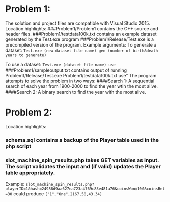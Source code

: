 # Problem 1:
The solution and project files are compatible with Visual Studio 2015.
Location highlights:
###Problem1/Problem1 contains the C++ source and header files.
###Problem1/testdata100k.txt contains an example dataset generated by the Test.exe program
###Problem1/Release/Test.exe is a precompiled version of the program. Example arguments:
To generate a dataset: 
`Test.exe (new dataset file name) gen (number of birth&death years to generate)`

To use a dataset: 
`Test.exe (dataset file name) use`
###Problem1/sampleoutput.txt contains output of running Problem1/Release/Test.exe Problem1/testdata100k.txt use"
The program attempts to solve the problem in two ways:
####Search 1: A sequential search of each year from 1900-2000 to find the year wtih the most alive.
####Search 2: A binary search to find the year with the most alive.

# Problem 2:
Location highlights:
### schema.sql contains a backup of the Player table used in the php script
### slot_machine_spin_results.php takes GET variables as input. The script validates the input and (if valid) updates the Player table appropriately.
Example:
`slot_machine_spin_results.php?playerID=1&hash=24988d9aa627ea723a4769c83e481a76&coinsWon=100&coinsBet=30` could produce
`["1","One",2167,50,43.34]`
